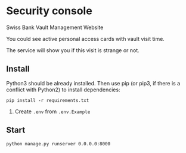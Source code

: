 # Security console
Swiss Bank Vault Management Website

You could see active personal access cards with vault visit time.

The service will show you if this visit is strange or not.

## Install
Python3 should be already installed. Then use pip (or pip3, if there is a conflict with Python2) to install dependencies:
```
pip install -r requirements.txt
```
1. Create `.env` from `.env.Example`

## Start
```
python manage.py runserver 0.0.0.0:8000
```